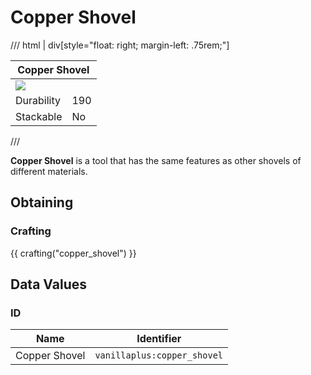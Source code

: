 # Copper Shovel

/// html | div[style="float: right; margin-left: .75rem;"]
<table>
  <thead>
    <tr>
      <th style="text-align: center;" colspan="2">Copper Shovel</td>
    </tr>
  </thead>
  <tbody>
    <tr>
      <td colspan="2"><img src="../../../assets/img/items/copper_shovel.png" style="max-width: 250px;">
    </tr>
    <tr>
      <td>Durability</td>
      <td>190</td>
    </tr>
    <tr>
      <td>Stackable</td>
      <td>No</td>
    </tr>
  </tbody>
</table>
///

**Copper Shovel** is a tool that has the same features as other shovels of different materials.

## Obtaining

### Crafting

{{ crafting("copper_shovel") }}

## Data Values

### ID

| Name          | Identifier                  |
|---------------|-----------------------------|
| Copper Shovel | `vanillaplus:copper_shovel` |